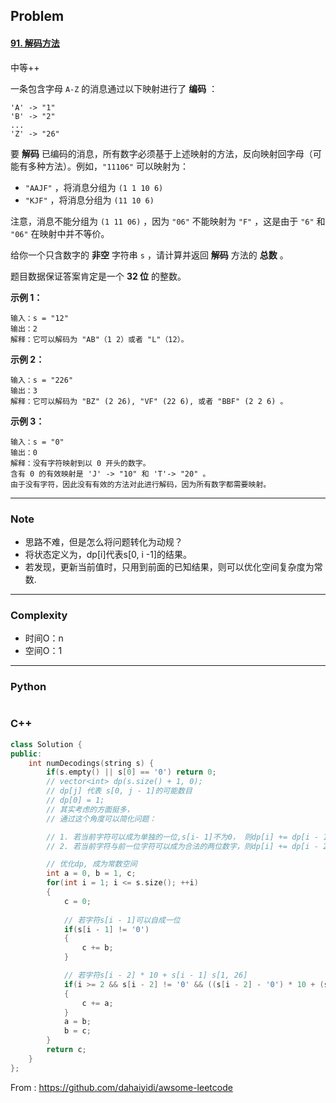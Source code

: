 ## Problem

#### [91. 解码方法](https://leetcode-cn.com/problems/decode-ways/)

中等++

一条包含字母 `A-Z` 的消息通过以下映射进行了 **编码** ：

```
'A' -> "1"
'B' -> "2"
...
'Z' -> "26"
```

要 **解码** 已编码的消息，所有数字必须基于上述映射的方法，反向映射回字母（可能有多种方法）。例如，`"11106"` 可以映射为：

- `"AAJF"` ，将消息分组为 `(1 1 10 6)`
- `"KJF"` ，将消息分组为 `(11 10 6)`

注意，消息不能分组为 `(1 11 06)` ，因为 `"06"` 不能映射为 `"F"` ，这是由于 `"6"` 和 `"06"` 在映射中并不等价。

给你一个只含数字的 **非空** 字符串 `s` ，请计算并返回 **解码** 方法的 **总数** 。

题目数据保证答案肯定是一个 **32 位** 的整数。

 

**示例 1：**

```
输入：s = "12"
输出：2
解释：它可以解码为 "AB"（1 2）或者 "L"（12）。
```

**示例 2：**

```
输入：s = "226"
输出：3
解释：它可以解码为 "BZ" (2 26), "VF" (22 6), 或者 "BBF" (2 2 6) 。
```

**示例 3：**

```
输入：s = "0"
输出：0
解释：没有字符映射到以 0 开头的数字。
含有 0 的有效映射是 'J' -> "10" 和 'T'-> "20" 。
由于没有字符，因此没有有效的方法对此进行解码，因为所有数字都需要映射。
```

------

### Note

- 思路不难，但是怎么将问题转化为动规？
- 将状态定义为，dp[i]代表s[0, i -1]的结果。
- 若发现，更新当前值时，只用到前面的已知结果，则可以优化空间复杂度为常数.

------

### Complexity

- 时间O：n
- 空间O：1

------

### Python

```python

```

### C++

```C++
class Solution {
public:
    int numDecodings(string s) {        
        if(s.empty() || s[0] == '0') return 0;
        // vector<int> dp(s.size() + 1, 0);
        // dp[j] 代表 s[0, j - 1]的可能数目
        // dp[0] = 1;
        // 其实考虑的方面挺多，
        // 通过这个角度可以简化问题：

        // 1. 若当前字符可以成为单独的一位,s[i- 1]不为0， 则dp[i] += dp[i - 1]
        // 2. 若当前字符与前一位字符可以成为合法的两位数字，则dp[i] += dp[i - 2]

        // 优化dp, 成为常数空间
        int a = 0, b = 1, c;
        for(int i = 1; i <= s.size(); ++i)
        {
            c = 0;
            
            // 若字符s[i - 1]可以自成一位
            if(s[i - 1] != '0')
            {
                c += b;
            }

            // 若字符s[i - 2] * 10 + s[i - 1] s[1, 26]
            if(i >= 2 && s[i - 2] != '0' && ((s[i - 2] - '0') * 10 + (s[i - 1] - '0')) <= 26)
            {
                c += a;
            }
            a = b;
            b = c;
        }
        return c;
    }
};
```



From : https://github.com/dahaiyidi/awsome-leetcode
